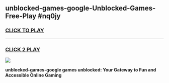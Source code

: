 
## unblocked-games-google-Unblocked-Games-Free-Play #nq0jy
<h3>
<a href="https://us.freeplayer.one?title=unblocked-games-google&ref=9M">CLICK TO PLAY</a></h3>
<hr>

<h3>
<a href="https://us.freeplayer.one?title=unblocked-games-google&ref=9M">CLICK 2 PLAY</a>
  
</h3>

<a href="https://us.freeplayer.one?title=unblocked-games-google&ref=9M"><img src="https://clearcache.store/games.png"></a>


**unblocked-games-google games unblocked: Your Gateway to Fun and Accessible Online Gaming**
